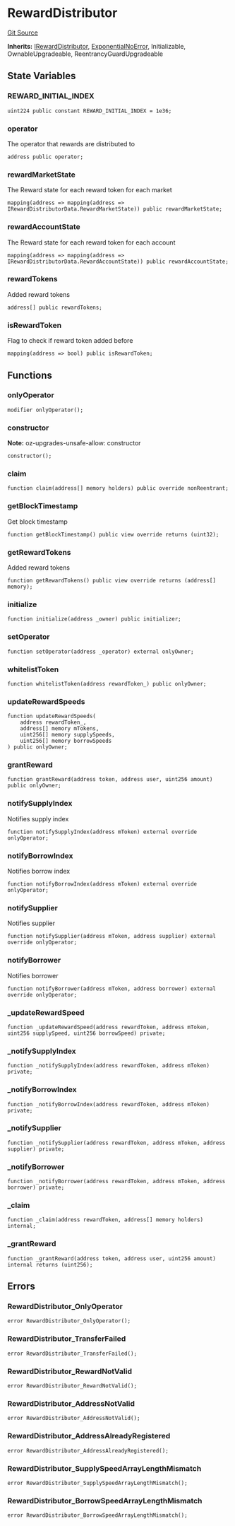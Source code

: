 # RewardDistributor
[Git Source](https://github.com/malda-protocol/malda-lending/blob/6ea8fcbab45a04b689cc49c81c736245cab92c98/src\rewards\RewardDistributor.sol)

**Inherits:**
[IRewardDistributor](/src\interfaces\IRewardDistributor.sol\interface.IRewardDistributor.md), [ExponentialNoError](/src\utils\ExponentialNoError.sol\abstract.ExponentialNoError.md), Initializable, OwnableUpgradeable, ReentrancyGuardUpgradeable


## State Variables
### REWARD_INITIAL_INDEX

```solidity
uint224 public constant REWARD_INITIAL_INDEX = 1e36;
```


### operator
The operator that rewards are distributed to


```solidity
address public operator;
```


### rewardMarketState
The Reward state for each reward token for each market


```solidity
mapping(address => mapping(address => IRewardDistributorData.RewardMarketState)) public rewardMarketState;
```


### rewardAccountState
The Reward state for each reward token for each account


```solidity
mapping(address => mapping(address => IRewardDistributorData.RewardAccountState)) public rewardAccountState;
```


### rewardTokens
Added reward tokens


```solidity
address[] public rewardTokens;
```


### isRewardToken
Flag to check if reward token added before


```solidity
mapping(address => bool) public isRewardToken;
```


## Functions
### onlyOperator


```solidity
modifier onlyOperator();
```

### constructor

**Note:**
oz-upgrades-unsafe-allow: constructor


```solidity
constructor();
```

### claim


```solidity
function claim(address[] memory holders) public override nonReentrant;
```

### getBlockTimestamp

Get block timestamp


```solidity
function getBlockTimestamp() public view override returns (uint32);
```

### getRewardTokens

Added reward tokens


```solidity
function getRewardTokens() public view override returns (address[] memory);
```

### initialize


```solidity
function initialize(address _owner) public initializer;
```

### setOperator


```solidity
function setOperator(address _operator) external onlyOwner;
```

### whitelistToken


```solidity
function whitelistToken(address rewardToken_) public onlyOwner;
```

### updateRewardSpeeds


```solidity
function updateRewardSpeeds(
    address rewardToken_,
    address[] memory mTokens,
    uint256[] memory supplySpeeds,
    uint256[] memory borrowSpeeds
) public onlyOwner;
```

### grantReward


```solidity
function grantReward(address token, address user, uint256 amount) public onlyOwner;
```

### notifySupplyIndex

Notifies supply index


```solidity
function notifySupplyIndex(address mToken) external override onlyOperator;
```

### notifyBorrowIndex

Notifies borrow index


```solidity
function notifyBorrowIndex(address mToken) external override onlyOperator;
```

### notifySupplier

Notifies supplier


```solidity
function notifySupplier(address mToken, address supplier) external override onlyOperator;
```

### notifyBorrower

Notifies borrower


```solidity
function notifyBorrower(address mToken, address borrower) external override onlyOperator;
```

### _updateRewardSpeed


```solidity
function _updateRewardSpeed(address rewardToken, address mToken, uint256 supplySpeed, uint256 borrowSpeed) private;
```

### _notifySupplyIndex


```solidity
function _notifySupplyIndex(address rewardToken, address mToken) private;
```

### _notifyBorrowIndex


```solidity
function _notifyBorrowIndex(address rewardToken, address mToken) private;
```

### _notifySupplier


```solidity
function _notifySupplier(address rewardToken, address mToken, address supplier) private;
```

### _notifyBorrower


```solidity
function _notifyBorrower(address rewardToken, address mToken, address borrower) private;
```

### _claim


```solidity
function _claim(address rewardToken, address[] memory holders) internal;
```

### _grantReward


```solidity
function _grantReward(address token, address user, uint256 amount) internal returns (uint256);
```

## Errors
### RewardDistributor_OnlyOperator

```solidity
error RewardDistributor_OnlyOperator();
```

### RewardDistributor_TransferFailed

```solidity
error RewardDistributor_TransferFailed();
```

### RewardDistributor_RewardNotValid

```solidity
error RewardDistributor_RewardNotValid();
```

### RewardDistributor_AddressNotValid

```solidity
error RewardDistributor_AddressNotValid();
```

### RewardDistributor_AddressAlreadyRegistered

```solidity
error RewardDistributor_AddressAlreadyRegistered();
```

### RewardDistributor_SupplySpeedArrayLengthMismatch

```solidity
error RewardDistributor_SupplySpeedArrayLengthMismatch();
```

### RewardDistributor_BorrowSpeedArrayLengthMismatch

```solidity
error RewardDistributor_BorrowSpeedArrayLengthMismatch();
```

